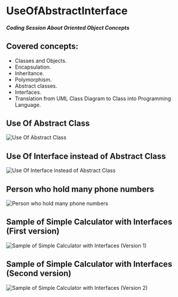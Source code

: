 # UseOfAbstractInterface

##### Coding Session About Oriented Object Concepts

## Covered concepts:
- Classes and Objects.
- Encapsulation.
- Inheritance.
- Polymorphism.
- Abstract classes.
- Interfaces.
- Translation from UML Class Diagram to Class into Programming Language.

## Use Of Abstract Class

![Use Of Abstract Class](https://github.com/josamuna/UseOfAbstractInterface/blob/master/images/PersonAbstractClass.png)

## Use Of Interface instead of Abstract Class

![Use Of Interface instead of Abstract Class](https://github.com/josamuna/UseOfAbstractInterface/blob/master/images/PersonInterface.png)

## Person who hold many phone numbers

![Person who hold many phone numbers](https://github.com/josamuna/UseOfAbstractInterface/blob/master/images/PersonTelephone.png)

## Sample of Simple Calculator with Interfaces (First version)

![Sample of Simple Calculator with Interfaces (Version 1)](https://github.com/josamuna/UseOfAbstractInterface/blob/master/images/SimpleCalculator_v1.png)

## Sample of Simple Calculator with Interfaces (Second version)

![Sample of Simple Calculator with Interfaces (Version 2)](https://github.com/josamuna/UseOfAbstractInterface/blob/master/images/SimpleCalculator_v2.png)
